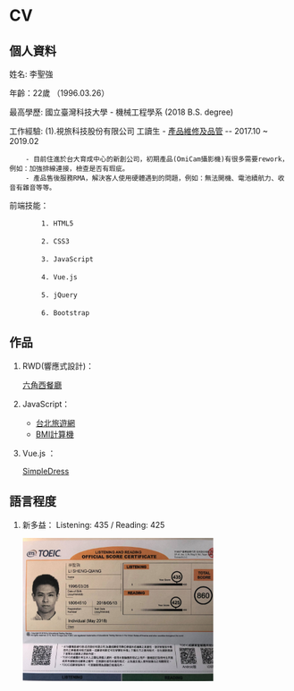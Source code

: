 # CV

## 個人資料
 姓名: 李聖強
 
 年齡：22歲 （1996.03.26） 
 
 最高學歷: 國立臺灣科技大學 - 機械工程學系 (2018 B.S. degree)
 
 工作經驗: (1).視旅科技股份有限公司 工讀生 - [產品維修及品管](https://www.facebook.com/pg/OMICAMGLOBAL/shop/?ref=page_internal)                       -- 2017.10 ~ 2019.02

        - 目前住進於台大育成中心的新創公司，初期產品(OmiCam攝影機)有很多需要rework，例如：加強排線連接，檢查是否有瑕疵。
        - 產品售後服務RMA，解決客人使用硬體遇到的問題，例如：無法開機、電池續航力、收音有雜音等等。
    
  前端技能：  
            
            1. HTML5
  
            2. CSS3
            
            3. JavaScript
            
            4. Vue.js
            
            5. jQuery
            
            6. Bootstrap
            
            
 ## 作品
 1. RWD(響應式設計)：
 
      [六角西餐廳](https://johnnyli326.github.io/RWD-Hex-restaurant/)
 2. JavaScript：
     
     - [台北旅遊網](https://github.com/johnnyli326/JavaScript-Fun_In_Taipei)
     - [BMI計算機](https://johnnyli326.github.io/JavaScript-BMI_calculator/)

 3. Vue.js ：
 
      [SimpleDress](https://johnnyli326.github.io/Vue-SimpleDress/#/Home)
      
 
 ## 語言程度
 1. 新多益： Listening: 435 / Reading: 425
 
     <img src="https://raw.githubusercontent.com/johnnyli326/cv/master/Toeic.jpg" height=256 />
 
